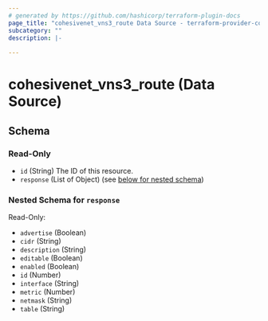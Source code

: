 ```yaml
---
# generated by https://github.com/hashicorp/terraform-plugin-docs
page_title: "cohesivenet_vns3_route Data Source - terraform-provider-cohesivenet"
subcategory: ""
description: |-
  
---
```


# cohesivenet_vns3_route (Data Source)





<!-- schema generated by tfplugindocs -->
## Schema

### Read-Only

- `id` (String) The ID of this resource.
- `response` (List of Object) (see [below for nested schema](#nestedatt--response))

<a id="nestedatt--response"></a>
### Nested Schema for `response`

Read-Only:

- `advertise` (Boolean)
- `cidr` (String)
- `description` (String)
- `editable` (Boolean)
- `enabled` (Boolean)
- `id` (Number)
- `interface` (String)
- `metric` (Number)
- `netmask` (String)
- `table` (String)


